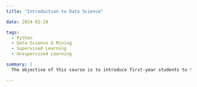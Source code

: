 ```yaml
---
title: "Introduction to Data Science"

date: 2024-02-10

tags:
  - Python
  - Data Science & Mining
  - Supervised Learning
  - Unsupervised Learning

summary: |
  The objective of this course is to introduce first-year students to the fundamentals of data science. It begins by covering the basics of essential data science techniques, including supervised learning methods such as linear regression, decision trees, and logistic regression. The course also explores unsupervised methods like clustering, and discusses techniques for addressing model overfitting and underfitting. In addition, students will learn advanced methods such as boosting and bagging to enhance model performance.

---
```

